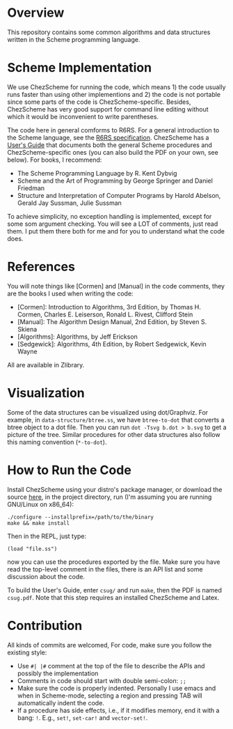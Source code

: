 # Overview
This repository contains some common algorithms and data structures written in the Scheme programming language.

# Scheme Implementation
We use ChezScheme for running the code, which means 1) the code usually runs faster than using other implementions and 2) the code is not portable since some parts of the code is ChezScheme-specific. Besides, ChezScheme has very good support for command line editing without which it would be inconvenient to write parentheses.

The code here in general comforms to R6RS. For a general introduction to the Scheme language, see the [R6RS specification](http://www.r6rs.org/). ChezScheme has a [User's Guide](https://cisco.github.io/ChezScheme/csug9.5/) that documents both the general Scheme procedures and ChezScheme-specific ones (you can also build the PDF on your own, see below). For books, I recommend:

- The Scheme Programming Language by R. Kent Dybvig
- Scheme and the Art of Programming by George Springer and Daniel Friedman
- Structure and Interpretation of Computer Programs by Harold Abelson, Gerald Jay Sussman, Julie Sussman

To achieve simplicity, no exception handling is implemented, except for some som argument checking. You will see a LOT of comments, just read them. I put them there both for me and for you to understand what the code does.

# References
You will note things like \[Cormen\] and \[Manual\] in the code comments, they are the books I used when writing the code:

- \[Cormen\]: Introduction to Algorithms, 3rd Edition, by Thomas H. Cormen, Charles E. Leiserson, Ronald L. Rivest, Clifford Stein
- \[Manual\]: The Algorithm Design Manual, 2nd Edition, by Steven S. Skiena
- \[Algorithms\]: Algorithms, by Jeff Erickson
- \[Sedgewick\]: Algorithms, 4th Edition, by Robert Sedgewick, Kevin Wayne

All are available in Zlibrary.

# Visualization
Some of the data structures can be visualized using dot/Graphviz. For example, in `data-structure/btree.ss`, we have `btree-to-dot` that converts a btree object to a dot file. Then you can run `dot -Tsvg b.dot > b.svg` to get a picture of the tree. Similar procedures for other data structures also follow this naming convention (`*-to-dot`).

# How to Run the Code
Install ChezScheme using your distro's package manager, or download the source [here](https://github.com/cisco/ChezScheme), in the project directory, run (I'm assuming you are running GNU/Linux on x86_64):

```
./configure --installprefix=/path/to/the/binary
make && make install
```
Then in the REPL, just type:
```
(load "file.ss")
```

now you can use the procedures exported by the file. Make sure you have read the top-level comment in the files, there is an API list and some discussion about the code.

To build the User's Guide, enter `csug/` and run `make`, then the PDF is named `csug.pdf`. Note that this step requires an installed ChezScheme and Latex.

# Contribution
All kinds of commits are welcomed, For code, make sure you follow the existing style:

- Use `#| |#` comment at the top of the file to describe the APIs and possibly the implementation
- Comments in code should start with double semi-colon: `;;`
- Make sure the code is properly indented. Personally I use emacs and when in Scheme-mode, selecting a region and pressing TAB will automatically indent the code.
- If a procedure has side effects, i.e., if it modifies memory, end it with a bang: `!`. E.g., `set!`, `set-car!` and `vector-set!`.

